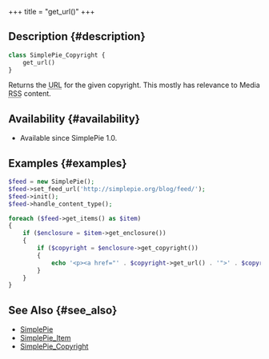 +++
title = "get_url()"
+++

## Description {#description}

```php
class SimplePie_Copyright {
    get_url()
}
```

Returns the <abbr title="Uniform Resource Locator">URL</abbr> for the given copyright. This mostly has relevance to Media <abbr title="Rich Site Summary">RSS</abbr> content.

## Availability {#availability}

- Available since SimplePie 1.0.

## Examples {#examples}

```php
$feed = new SimplePie();
$feed->set_feed_url('http://simplepie.org/blog/feed/');
$feed->init();
$feed->handle_content_type();

foreach ($feed->get_items() as $item)
{
    if ($enclosure = $item->get_enclosure())
    {
        if ($copyright = $enclosure->get_copyright())
        {
            echo '<p><a href="' . $copyright->get_url() . '">' . $copyright->get_attribution() . '</a></p>';
        }
    }
}
```

## See Also {#see_also}

- [SimplePie](@/wiki/reference/simplepie/_index.md)
- [SimplePie_Item](@/wiki/reference/simplepie_item/_index.md)
- [SimplePie_Copyright](@/wiki/reference/simplepie_copyright/_index.md)
